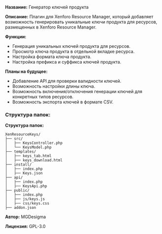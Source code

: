 **Название:** Генератор ключей продукта

**Описание:** Плагин для Xenforo Resource Manager, который добавляет возможность генерировать уникальные ключи продукта для ресурсов, размещенных в Xenforo Resource Manager. 

**Функции:**

* Генерация уникальных ключей продукта для ресурсов.
* Просмотр ключа продукта в отдельной вкладке ресурса.
* Настройка формата ключа продукта.
* Настройка префикса и суффикса ключей продукта.

**Планы на будущее:**

* Добавление API для проверки валидности ключей.
* Возможность настройки длины ключа.
* Возможность включения/отключения генерации ключей для конкретных типов ресурсов.
* Возможность экспорта ключей в формате CSV.

### Структура папок:

**Структура папок:**
```
XenResourceKeys/
├── src/
│   ├── KeysController.php 
│   └── KeysModel.php 
├── templates/
│   ├── keys_tab.html
│   ├── keys_download.html
├── install/
│   ├── index.php
│   ├── Keys.json
├── api/
│   ├── index.php 
│   ├── KeysApi.php
├── public/
│   ├── index.php
│   ├── js/keys.js 
│   ├── css/keys.css
├── addon.json
```



**Автор:** MGDesigma

**Лицензия:** GPL-3.0
